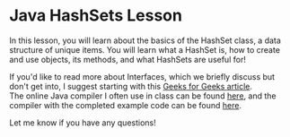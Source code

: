 # Java HashSets Lesson

In this lesson, you will learn about the basics of the HashSet class, a data structure of 
unique items. You will learn what a HashSet is, how to create and use objects, its methods, 
and what HashSets are useful for!

If you'd like to read more about Interfaces, which we briefly discuss but don't get into, I suggest starting with this [Geeks for Geeks article](https://www.geeksforgeeks.org/java/interfaces-in-java/).\
The online Java compiler I often use in class can be found [here](https://www.programiz.com/java-programming/online-compiler/), and the compiler
with the completed example code can be found [here](https://www.programiz.com/online-compiler/5hbXkM05lqlEt).

Let me know if you have any questions!
